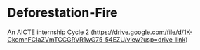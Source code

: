 # Deforestation-Fire
An  AICTE internship Cycle 2
(https://drive.google.com/file/d/1K-CkomnFCIaZVmTCCGRVR1wG75_54EZU/view?usp=drive_link)
